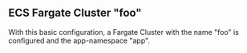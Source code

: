 ## ECS Fargate Cluster "foo"

With this basic configuration, a Fargate Cluster with the name "foo"
is configured and the app-namespace "app".
